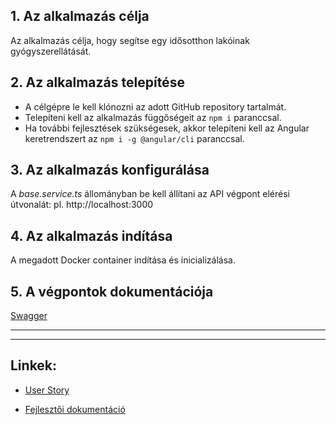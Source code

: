 ## **1. Az alkalmazás célja**

Az alkalmazás célja, hogy segítse egy idősotthon lakóinak gyógyszerellátását.

## **2. Az alkalmazás telepítése**

- A célgépre le kell klónozni az adott GitHub repository tartalmát.
- Telepíteni kell az alkalmazás függőségeit az `npm i` paranccsal.
- Ha további fejlesztések szükségesek, akkor telepíteni kell az Angular keretrendszert az `npm i -g @angular/cli` paranccsal.

## **3. Az alkalmazás konfigurálása**

A _base.service.ts_ állományban be kell állítani az API végpont elérési útvonalát: pl. http://localhost:3000

## **4. Az alkalmazás indítása**

A megadott Docker container indítása és inicializálása.

[comment]: <> (Kiegészítés később)

## **5. A végpontok dokumentációja**

[Swagger](https://)

---
---

## **Linkek:**  

- [User Story](https://github.com/kkovacsics/medications/blob/main/README.md)

- [Fejlesztői dokumentáció](https://github.com/kkovacsics/medications/blob/main/DEVELOPER_DOCUMENTATION.md)





